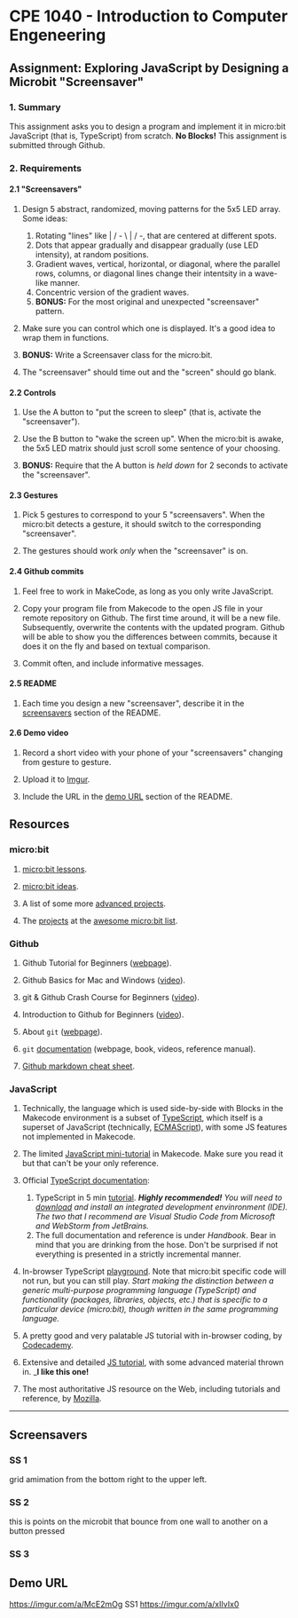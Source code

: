 # CPE 1040 - Introduction to Computer Engeneering

## Assignment: Exploring JavaScript by Designing a Microbit "Screensaver"

### 1. Summary

This assignment asks you to design a program and implement it in micro:bit JavaScript (that is, TypeScript) from scratch. **No Blocks!** This assignment is submitted through Github.

### 2. Requirements

#### 2.1 "Screensavers"

1. Design 5 abstract, randomized, moving patterns for the 5x5 LED array. Some ideas:
   1. Rotating "lines" like | / - \ | / -, that are centered at different spots.
   2. Dots that appear gradually and disappear gradually (use LED intensity), at random positions.
   3. Gradient waves, vertical, horizontal, or diagonal, where the parallel rows, columns, or diagonal lines change their intentsity in a wave-like manner.
   4. Concentric version of the gradient waves.
   5. **BONUS:** For the most original and unexpected "screensaver" pattern.
   
2. Make sure you can control which one is displayed. It's a good idea to wrap them in functions.

3. **BONUS:** Write a Screensaver class for the micro:bit.

4. The "screensaver" should time out and the "screen" should go blank.

#### 2.2 Controls

1. Use the A button to "put the screen to sleep" (that is, activate the "screensaver").

2. Use the B button to "wake the screen up". When the micro:bit is awake, the 5x5 LED matrix should just scroll some sentence of your choosing.

3. **BONUS:** Require that the A button is _held down_ for 2 seconds to activate the "screensaver".

#### 2.3 Gestures

1. Pick 5 gestures to correspond to your 5 "screensavers". When the micro:bit detects a gesture, it should switch to the corresponding "screensaver".

2. The gestures should work _only_ when the "screensaver" is on.

#### 2.4 Github commits

1. Feel free to work in MakeCode, as long as you only write JavaScript. 

2. Copy your program file from Makecode to the open JS file in your remote repository on Github. The first time around, it will be a new file. Subsequently, overwrite the contents with the updated program. Github will be able to show you the differences between commits, because it does it on the fly and based on textual comparison.

3. Commit often, and include informative messages.

#### 2.5 README

1. Each time you design a new "screensaver", describe it in the [screensavers](#screensavers) section of the README.

#### 2.6 Demo video

1. Record a short video with your phone of your "screensavers" changing from gesture to gesture.

2. Upload it to [Imgur](https://help.imgur.com/hc/en-us/articles/115000083326-What-files-can-I-upload-What-is-the-size-limit-).

3. Include the URL in the [demo URL](#demo-url) section of the README.

## Resources

### micro:bit 

1. [micro:bit lessons](https://makecode.microbit.org/lessons).

2. [micro:bit ideas](https://microbit.org/ideas/).

3. A list of some more [advanced projects](https://www.itpro.co.uk/desktop-hardware/26289/13-top-bbc-micro-bit-projects).

4. The [projects](https://www.itpro.co.uk/desktop-hardware/26289/13-top-bbc-micro-bit-projects) at the [awesome micro:bit list](https://github.com/carlosperate/awesome-microbit).

### Github

1. Github Tutorial for Beginners ([webpage](https://product.hubspot.com/blog/git-and-github-tutorial-for-beginners)).

2. Github Basics for Mac and Windows ([video](https://www.youtube.com/watch?v=0fKg7e37bQE)).

3. git & Github Crash Course for Beginners ([video](https://www.youtube.com/watch?v=SWYqp7iY_Tc)).

4. Introduction to Github for Beginners ([video](https://www.youtube.com/watch?v=fQLK8Ib_SKk)).

5. About `git` ([webpage](https://git-scm.com/about)).

6. `git` [documentation](https://git-scm.com/doc) (webpage, book, videos, reference manual).

7. [Github markdown cheat sheet](https://github.com/adam-p/markdown-here/wiki/Markdown-Cheatsheet).

### JavaScript

1. Technically, the language which is used side-by-side with Blocks in the Makecode environment is a subset of [TypeScript](https://makecode.com/language), which itself is a superset of JavaScript (technically, [ECMAScript](https://www.ecma-international.org/ecma-262/10.0/index.html#Title)), with some JS features not implemented in Makecode.

2. The limited [JavaScript mini-tutorial](https://makecode.microbit.org/javascript) in Makecode. Make sure you read it but that can't be your only reference.

3. Official [TypeScript documentation]():
   1. TypeScript in 5 min [tutorial](https://www.typescriptlang.org/docs/handbook/typescript-in-5-minutes.html). _**Highly recommended!** You will need to [download](https://www.typescriptlang.org/index.html#download-links) and install an integrated development envinronment (IDE). The two that I recommend are Visual Studio Code from Microsoft and WebStorm from JetBrains._
   2. The full documentation and reference is under _Handbook_. Bear in mind that you are drinking from the hose. Don't be surprised if not everything is presented in a strictly incremental manner.
   
4. In-browser TypeScript [playground](https://www.typescriptlang.org/play/index.html). Note that micro:bit specific code will not run, but you can still play. _Start making the distinction between a generic multi-purpose programming language (TypeScript) and functionality (packages, libraries, objects, etc.) that is specific to a particular device (micro:bit), though written in the same programming language._

5. A pretty good and very palatable JS tutorial with in-browser coding, by [Codecademy](https://www.codecademy.com/learn/introduction-to-javascript).

6. Extensive and detailed [JS tutorial](https://javascript.info/), with some advanced material thrown in. _**I like this one!**

7. The most authoritative JS resource on the Web, including tutorials and reference, by [Mozilla](https://developer.mozilla.org/en-US/docs/Web/JavaScript).

---

## Screensavers

### SS 1

grid amimation from the bottom right to the upper left.

### SS 2 

this is points on the microbit that bounce from one wall to another on a button pressed 
### SS 3


## Demo URL
https://imgur.com/a/McE2mOg SS1
https://imgur.com/a/xIIvIx0
